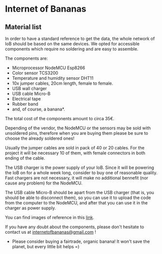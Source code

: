 # Internet of Bananas
## Material list
In order to have a standard reference to get the data, the whole network of IoB should be based on the same devices. We opted for accessible components which require no soldering and are easy to assemble. 

The components are:
- Microprocessor NodeMCU Esp8266 
- Color sensor TCS3200 
- Temperature and humidity sensor DHT11
- 10x jumper cables, 20cm length, female to female.
- USB wall charger
- USB cable Micro-B
- Electrical tape
- Rubber band
- and, of course, a banana*.

The total cost of the components amount to circa 35€.

Depending of the vendor, the NodeMCU or the sensors may be sold with unsoldered pins, therefore when you are buying them please be sure to choose the already soldered ones! 

Usually the jumper cables are sold in pack of 40 or 20 cables. For the project it will be necessary 10 of them, with female connectors in both ending of the cable. 

The USB charger is the power supply of your IoB. Since it will be powering the IoB on for a whole week long, consider to buy one of reasonable quality. Fast chargers are not necessary, it will make no additional bennefit (nor cause any problem) for the NodeMCU. 

The USB cable Micro-B should be apart from the USB charger (that is, you should be able to disconnect them), so you can use it to upload the code from the computer to the NodeMCU, and after that you can use it in the charger as power supply.

You can find images of reference in this [link](https://drive.google.com/drive/folders/1JukqVwc7tk5rox_YxoR-XdEBBeYo20Dp). 

If you have any doubt about the components, please don't hesitate to contact us at internetofbananas@gmail.com !


* Please consider buying a fairtrade, organic banana! It won't save the planet, but every little bit helps =)
